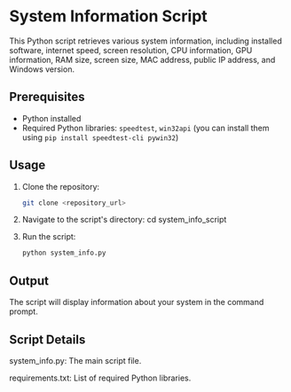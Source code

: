# System Information Script

This Python script retrieves various system information, including installed software, internet speed, screen resolution, CPU information, GPU information, RAM size, screen size, MAC address, public IP address, and Windows version.

## Prerequisites

- Python installed
- Required Python libraries: `speedtest`, `win32api` (you can install them using `pip install speedtest-cli pywin32`)

## Usage

1. Clone the repository:

   ```bash
   git clone <repository_url>


2. Navigate to the script's directory:
   cd system_info_script

3. Run the script:
   ```bash
   python system_info.py


## Output
The script will display information about your system in the command prompt.

## Script Details

system_info.py: The main script file.

requirements.txt: List of required Python libraries.
